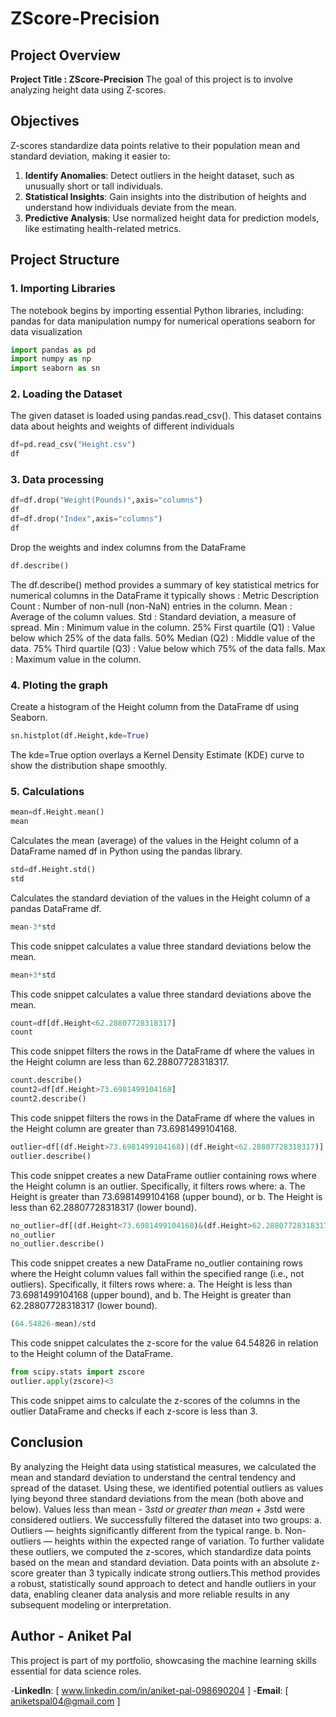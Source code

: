 # ZScore-Precision

## Project Overview
**Project Title : ZScore-Precision**
The goal of this project is to involve analyzing height data using Z-scores.

## Objectives
Z-scores standardize data points relative to their population mean and standard deviation, making it easier to:
1. **Identify Anomalies**: Detect outliers in the height dataset, such as unusually short or tall individuals.
2. **Statistical Insights**: Gain insights into the distribution of heights and understand how individuals deviate from the mean.
3. **Predictive Analysis**: Use normalized height data for prediction models, like estimating health-related metrics.

## Project Structure

### 1. Importing Libraries
The notebook begins by importing essential Python libraries, including:
pandas for data manipulation
numpy for numerical operations
seaborn for data visualization
```python
import pandas as pd
import numpy as np
import seaborn as sn
```

### 2. Loading the Dataset
The given dataset is loaded using pandas.read_csv(). This dataset contains data about heights and weights of different individuals
```python
df=pd.read_csv("Height.csv")
df
```

### 3. Data processing
```python
df=df.drop("Weight(Pounds)",axis="columns")
df
df=df.drop("Index",axis="columns")
df
```
Drop the weights and index columns from the DataFrame

```python
df.describe()
```
The df.describe() method provides a summary of key statistical metrics for numerical columns in the DataFrame it typically shows :
Metric	Description
Count	: Number of non-null (non-NaN) entries in the column.
Mean :	Average of the column values.
Std :	Standard deviation, a measure of spread.
Min	: Minimum value in the column.
25%	First quartile (Q1) : Value below which 25% of the data falls.
50%	Median (Q2) : Middle value of the data.
75%	Third quartile (Q3) : Value below which 75% of the data falls.
Max : Maximum value in the column.

### 4. Ploting the graph
Create a histogram of the Height column from the DataFrame df using Seaborn.
```python
sn.histplot(df.Height,kde=True)
```
The kde=True option overlays a Kernel Density Estimate (KDE) curve to show the distribution shape smoothly.

### 5. Calculations
```python
mean=df.Height.mean()
mean
```
Calculates the mean (average) of the values in the Height column of a DataFrame named df in Python using the pandas library.

```python
std=df.Height.std()
std
```
Calculates the standard deviation of the values in the Height column of a pandas DataFrame df.

```python
mean-3*std
```
This code snippet calculates a value three standard deviations below the mean.

```python
mean+3*std
```
This code snippet calculates a value three standard deviations above the mean.

```python
count=df[df.Height<62.28807728318317]
count

```
This code snippet filters the rows in the DataFrame df where the values in the Height column are less than 62.28807728318317.

```python
count.describe()
count2=df[df.Height>73.6981499104168]
count2.describe()
```
This code snippet filters the rows in the DataFrame df where the values in the Height column are greater than 73.6981499104168.

```python
outlier=df[(df.Height>73.6981499104168)|(df.Height<62.28807728318317)]
outlier.describe()
```
This code snippet creates a new DataFrame outlier containing rows where the Height column is an outlier. Specifically, it filters rows where:
a. The Height is greater than 73.6981499104168 (upper bound), or
b. The Height is less than 62.28807728318317 (lower bound).

```python
no_outlier=df[(df.Height<73.6981499104168)&(df.Height>62.28807728318317)]
no_outlier
no_outlier.describe()
```
This code snippet creates a new DataFrame no_outlier containing rows where the Height column values fall within the specified range (i.e., not outliers). Specifically, it filters rows where:
a. The Height is less than 73.6981499104168 (upper bound), and
b. The Height is greater than 62.28807728318317 (lower bound).

```python
(64.54826-mean)/std
```
This code snippet calculates the z-score for the value 64.54826 in relation to the Height column of the DataFrame.

```python
from scipy.stats import zscore
outlier.apply(zscore)<3
```
This code snippet aims to calculate the z-scores of the columns in the outlier DataFrame and checks if each z-score is less than 3.

## Conclusion
By analyzing the Height data using statistical measures, we calculated the mean and standard deviation to understand the central tendency and spread of the dataset. Using these, we identified potential outliers as values lying beyond three standard deviations from the mean (both above and below).
Values less than mean - 3*std or greater than mean + 3*std were considered outliers.
We successfully filtered the dataset into two groups:
a. Outliers — heights significantly different from the typical range.
b. Non-outliers — heights within the expected range of variation.
To further validate these outliers, we computed the z-scores, which standardize data points based on the mean and standard deviation. Data points with an absolute z-score greater than 3 typically indicate strong outliers.This method provides a robust, statistically sound approach to detect and handle outliers in your data, enabling cleaner data analysis and more reliable results in any subsequent modeling or interpretation.

## Author - Aniket Pal
This project is part of my portfolio, showcasing the machine learning skills essential for data science roles.

-**LinkedIn**: [ www.linkedin.com/in/aniket-pal-098690204 ]
-**Email**: [ aniketspal04@gmail.com ]





